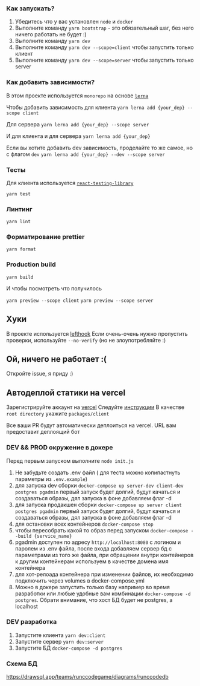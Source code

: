 ### Как запускать?

1. Убедитесь что у вас установлен `node` и `docker`
2. Выполните команду `yarn bootstrap` - это обязательный шаг, без него ничего работать не будет :)
3. Выполните команду `yarn dev`
4. Выполните команду `yarn dev --scope=client` чтобы запустить только клиент
5. Выполните команду `yarn dev --scope=server` чтобы запустить только server

### Как добавить зависимости?

В этом проекте используется `monorepo` на основе [`lerna`](https://github.com/lerna/lerna)

Чтобы добавить зависимость для клиента
`yarn lerna add {your_dep} --scope client`

Для сервера
`yarn lerna add {your_dep} --scope server`

И для клиента и для сервера
`yarn lerna add {your_dep}`

Если вы хотите добавить dev зависимость, проделайте то же самое, но с флагом `dev`
`yarn lerna add {your_dep} --dev --scope server`

### Тесты

Для клиента используется [`react-testing-library`](https://testing-library.com/docs/react-testing-library/intro/)

`yarn test`

### Линтинг

`yarn lint`

### Форматирование prettier

`yarn format`

### Production build

`yarn build`

И чтобы посмотреть что получилось

`yarn preview --scope client`
`yarn preview --scope server`

## Хуки

В проекте используется [lefthook](https://github.com/evilmartians/lefthook)
Если очень-очень нужно пропустить проверки, используйте `--no-verify` (но не злоупотребляйте :)

## Ой, ничего не работает :(

Откройте issue, я приду :)

## Автодеплой статики на vercel

Зарегистрируйте аккаунт на [vercel](https://vercel.com/)
Следуйте [инструкции](https://vitejs.dev/guide/static-deploy.html#vercel-for-git)
В качестве `root directory` укажите `packages/client`

Все ваши PR будут автоматически деплоиться на vercel. URL вам предоставит деплоящий бот

### DEV && PROD окружение в докере

Перед первым запуском выполните `node init.js`

1. Не забудьте создать .env файл ( для теста можно копипастнуть параметры из `.env.example`)
2. для запуска dev сборки `docker-compose up server-dev client-dev postgres pgadmin` первый запуск будет долгий, будут качаться и создаваться образы, дял запуска в фоне добавляем флаг -d
3. для запуска продакшен сборки `docker-compose up server client postgres pgadmin` первый запуск будет долгий, будут качаться и создаваться образы, дял запуска в фоне добавляем флаг -d
4. для остановки всех контейнеров `docker-compose stop`
5. чтобы пересобрать какой то образ перед запуском `docker-compose --build {service_name}`
6. pgadmin доступен по адресу `http://localhost:8080` с логином и паролем из .env файла, после входа добавляем сервер бд с параметрами из того же файла, при обращении внутри контейнеров к другим контейнерам используем в качестве домена имя контейнера
7. для хот-релоада контейнера при изменении файлов, их необходимо подключить через volumes в docker-compose.yml
8. Можно в докере запустить только базу например во время разработки или любые удобные вам комбинации `docker-compose -d postgres`. Обрати внимание, что хост БД будет не postgres, а localhost


### DEV разработка

1. Запустите клиента `yarn dev:client`
2. Запустите сервер `yarn dev:server`
3. Запустите БД `docker-compose -d postgres`

### Схема БД
https://drawsql.app/teams/runccodegame/diagrams/runccodedb
